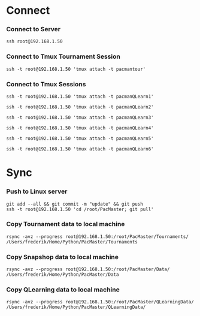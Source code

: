 # Connect
### Connect to Server
```shell
ssh root@192.168.1.50
```

### Connect to Tmux Tournament Session
```shell
ssh -t root@192.168.1.50 'tmux attach -t pacmantour'
```
### Connect to Tmux Sessions
```shell
ssh -t root@192.168.1.50 'tmux attach -t pacmanQLearn1'
```
```shell
ssh -t root@192.168.1.50 'tmux attach -t pacmanQLearn2'
```
```shell
ssh -t root@192.168.1.50 'tmux attach -t pacmanQLearn3'
```
```shell
ssh -t root@192.168.1.50 'tmux attach -t pacmanQLearn4'
```
```shell
ssh -t root@192.168.1.50 'tmux attach -t pacmanQLearn5'
```
```shell
ssh -t root@192.168.1.50 'tmux attach -t pacmanQLearn6'
```

# Sync
### Push to Linux server
```shell
git add --all && git commit -m "update" && git push
ssh -t root@192.168.1.50 'cd /root/PacMaster; git pull'
```

### Copy Tournament data to local machine
```shell
rsync -avz --progress root@192.168.1.50:/root/PacMaster/Tournaments/ /Users/frederik/Home/Python/PacMaster/Tournaments
```

### Copy Snapshop data to local machine
```shell
rsync -avz --progress root@192.168.1.50:/root/PacMaster/Data/ /Users/frederik/Home/Python/PacMaster/Data
```

### Copy QLearning data to local machine
```shell
rsync -avz --progress root@192.168.1.50:/root/PacMaster/QLearningData/ /Users/frederik/Home/Python/PacMaster/QLearningData/
```